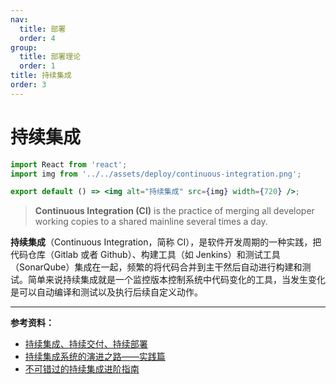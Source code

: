 ```yaml
---
nav:
  title: 部署
  order: 4
group:
  title: 部署理论
  order: 1
title: 持续集成
order: 3
---
```


# 持续集成

```jsx | inline
import React from 'react';
import img from '../../assets/deploy/continuous-integration.png';

export default () => <img alt="持续集成" src={img} width={720} />;
```

> **Continuous Integration (CI)** is the practice of merging all developer working copies to a shared mainline several times a day.

**持续集成**（Continuous Integration，简称 CI），是软件开发周期的一种实践，把代码仓库（Gitlab 或者 Github）、构建工具（如 Jenkins）和测试工具（SonarQube）集成在一起，频繁的将代码合并到主干然后自动进行构建和测试。简单来说持续集成就是一个监控版本控制系统中代码变化的工具，当发生变化是可以自动编译和测试以及执行后续自定义动作。

---

**参考资料：**

- [持续集成、持续交付、持续部署](https://blog.csdn.net/qq_35368183/article/details/84558134)
- [持续集成系统的演进之路——实践篇](http://jolestar.com/ci-practice/)
- [不可错过的持续集成进阶指南](https://zhuanlan.zhihu.com/p/23264046)
